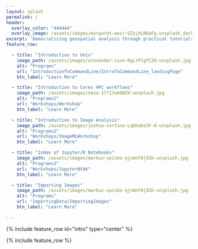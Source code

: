 ```yaml
---
layout: splash
permalink: /
header:
  overlay_color: "444444"
  overlay_image: /assets/images/margaret-weir-GZyjbLNOaFg-unsplash_dark.jpg
excerpt: 'Democratizing geospatial analysis through practical tutorials'
feature_row:

  - title: "Introduction to Unix"
    image_path: /assets/images/alexander-sinn-KgLtFCgfC28-unsplash.jpg
    alt: "Programs"
    url: "IntroductionToCommandLine/IntroToCommandLine_landingPage"
    btn_label: "Learn More"

  - title: "Introduction to Ceres HPC workflows"
    image_path: /assets/images/nasa-1lfI7wkGWZ4-unsplash.jpg
    alt: "Programs2"
    url: "Workshops/Workshop"
    btn_label: "Learn More"

  - title: "Introduction to Image Analysis"
    image_path: /assets/images/joshua-sortino-LqKhnDzSF-8-unsplash.jpg
    alt: "Programs2"
    url: "Workshops/ImageMLWorkshop"
    btn_label: "Learn More"

  - title: "Index of Jupyter/R Notebooks"
    image_path: /assets/images/markus-spiske-qjnAnF0jIGk-unsplash.jpg
    alt: "Programs3"
    url: "Workshops/JupyterNtbk"
    btn_label: "Learn More"

  - title: "Importing Images"
    image_path: /assets/images/markus-spiske-qjnAnF0jIGk-unsplash.jpg
    alt: "Programs"
    url: "ImportingData/ImportingImages"
    btn_label: "Learn More"

---
```



{% include feature_row id="intro" type="center" %}

{% include feature_row %}
